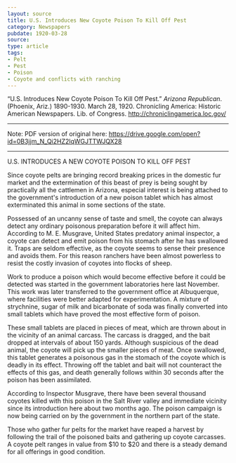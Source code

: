 ```yaml
---
layout: source
title: U.S. Introduces New Coyote Poison To Kill Off Pest
category: Newspapers
pubdate: 1920-03-28
source:
type: article
tags:
- Pelt
- Pest
- Poison
- Coyote and conflicts with ranching
---
```

“U.S. Introduces New Coyote Poison To Kill Off Pest.” *Arizona Republican*. (Phoenix, Ariz.) 1890-1930. March 28, 1920. Chronicling America: Historic American Newspapers. Lib. of Congress. <http://chroniclingamerica.loc.gov/>
***
Note: PDF version of original here: https://drive.google.com/open?id=0B3jjm_N_Qi2HZ2lqWGJTTWJQX28
***
U.S. INTRODUCES A NEW COYOTE POISON TO KILL OFF PEST

Since coyote pelts are bringing record breaking prices in the domestic fur market and the extermination of this beast of prey is being sought by practically all the cattlemen in Arizona, especial interest is being attached to the government's introduction of a new poison tablet which has almost exterminated this animal in some sections of the state.

Possessed of an uncanny sense of taste and smell, the coyote can always detect any ordinary poisonous preparation before it will affect him. According to M. E. Musgrave, United States predatory animal inspector, a coyote can detect and emit poison from his stomach after he has swallowed it. Traps are seldom effective, as the coyote seems to sense their presence and avoids them. For this reason ranchers have been almost powerless to resist the costly invasion of coyotes into flocks of sheep.

Work to produce a poison which would become effective before it could be detected was started in the government laboratories here last November. This work was later transferred to the government office at Albuquerque, where facilities were better adapted for experimentation. A mixture of strychnine, sugar of milk and bicarbonate of soda was finally converted into small tablets which have proved the most effective form of poison.

These small tablets are placed in pieces of meat, which are thrown about in the vicinity of an animal carcass. The carcass is dragged, and the bait dropped at intervals of about 150 yards. Although suspicious of the dead animal, the coyote will pick up the smaller pieces of meat. Once swallowed, this tablet generates a poisonous gas in the stomach of the coyote which is deadly in its effect. Throwing off the tablet and bait will not counteract the effects of this gas, and death generally follows within 30 seconds after the poison has been assimilated.

According to Inspector Musgrave, there have been several thousand coyotes killed with this poison in the Salt River valley and immediate vicinity since its introduction here about two months ago. The poison campaign is now being carried on by the government in the northern part of the state.

Those who gather fur pelts for the market have reaped a harvest by following the trail of the poisoned baits and gathering up coyote carcasses. A coyote pelt ranges in value from $10 to $20 and there is a steady demand for all offerings in good condition.
